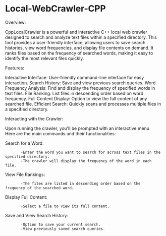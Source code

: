 # Local-WebCrawler-CPP

Overview:


CppLocalCrawler is a powerful and interactive C++ local web crawler designed to search and analyze text files within a specified directory. This tool provides a user-friendly interface, allowing users to save search histories, view word frequencies, and display file contents on demand. It ranks files based on the frequency of searched words, making it easy to identify the most relevant files quickly.

Features:


Interactive Interface: User-friendly command-line interface for easy interaction.
Search History: Save and view previous search queries.
Word Frequency Analysis: Find and display the frequency of specified words in text files.
File Ranking: List files in descending order based on word frequency.
Full Content Display: Option to view the full content of any searched file.
Efficient Search: Quickly scans and processes multiple files in a specified directory.

Interacting with the Crawler:


Upon running the crawler, you'll be prompted with an interactive menu. Here are the main commands and their functionalities:

Search for a Word:

           -Enter the word you want to search for across text files in the specified directory.
           -The crawler will display the frequency of the word in each file.

View File Rankings:

           -The files are listed in descending order based on the frequency of the searched word.

Display Full Content:

           -Select a file to view its full content.

Save and View Search History:

           -Option to save your current search.
           -View previously saved search queries.
